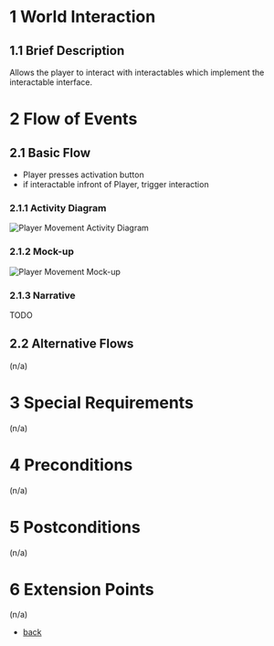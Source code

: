 # 1 World Interaction

## 1.1 Brief Description
Allows the player to interact with interactables which implement the interactable interface.

# 2 Flow of Events
## 2.1 Basic Flow
- Player presses activation button
- if interactable infront of Player, trigger interaction

### 2.1.1 Activity Diagram
![Player Movement Activity Diagram](https://albgei.github.io/gamedevs/UCs/UC2%20Activity%20Diagram.png)

### 2.1.2 Mock-up
![Player Movement Mock-up](https://albgei.github.io/gamedevs/UCs/UC2%20Mark-up.jpg)

### 2.1.3 Narrative
TODO

## 2.2 Alternative Flows
(n/a)

# 3 Special Requirements
(n/a)

# 4 Preconditions
(n/a)

# 5 Postconditions
(n/a)
 
# 6 Extension Points
(n/a)

- [back](https://albgei.github.io/gamedevs/blog-2021-10-28)



<script src="https://utteranc.es/client.js"
        repo="albgei/gamedevs"
        issue-term="pathname"
        label="commentary_"
        theme="github-dark"
        crossorigin="anonymous"
        async>
